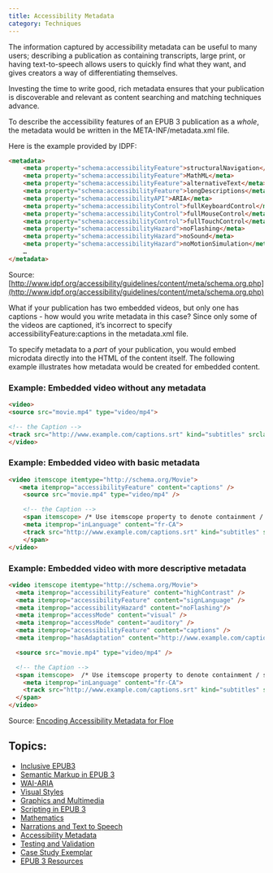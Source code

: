 ```yaml
---
title: Accessibility Metadata
category: Techniques
---
```

The information captured by accessibility metadata can be useful to many users; describing a publication as containing
transcripts, large print, or having text-to-speech allows users to quickly find what they want, and gives creators a
way of differentiating themselves.

Investing the time to write good, rich metadata ensures that your publication is discoverable and relevant as content
searching and matching techniques advance.

To describe the accessibility features of an EPUB 3 publication as a *whole*, the metadata would be written in the
META-INF/metadata.xml file.

Here is the example provided by IDPF:

```html
<metadata>
    <meta property="schema:accessibilityFeature">structuralNavigation</meta>
    <meta property="schema:accessibilityFeature">MathML</meta>
    <meta property="schema:accessibilityFeature">alternativeText</meta>
    <meta property="schema:accessibilityFeature">longDescriptions</meta>
    <meta property="schema:accessibilityAPI">ARIA</meta>
    <meta property="schema:accessibilityControl">fullKeyboardControl</meta>
    <meta property="schema:accessibilityControl">fullMouseControl</meta>
    <meta property="schema:accessibilityControl">fullTouchControl</meta>
    <meta property="schema:accessibilityHazard">noFlashing</meta>
    <meta property="schema:accessibilityHazard">noSound</meta>
    <meta property="schema:accessibilityHazard">noMotionSimulation</meta>
    …
</metadata>
```

Source: [http://www.idpf.org/accessibility/guidelines/content/meta/schema.org.php](http://www.idpf.org/accessibility/guidelines/content/meta/schema.org.php)

What if your publication has two embedded videos, but only one has captions - how would you write metadata in this
case? Since only some of the videos are captioned, it’s incorrect to specify accessibilityFeature:captions in the
metadata.xml file.

To specify metadata to a *part* of your publication, you would embed microdata directly into the HTML of the content
itself. The following example illustrates how metadata would be created for embedded content.

### Example: Embedded video without any metadata

```html
<video>
<source src="movie.mp4" type="video/mp4">

<!-- the Caption -->
<track src="http://www.example.com/captions.srt" kind="subtitles" srclang="fr-CA">
</video>
```

### Example: Embedded video with basic metadata

```html
<video itemscope itemtype="http://schema.org/Movie">
   <meta itemprop="accessibilityFeature" content="captions" />
    <source src="movie.mp4" type="video/mp4" />

    <!-- the Caption -->
    <span itemscope> /* Use itemscope property to denote containment / scope for metadata. */
    <meta itemprop="inLanguage" content="fr-CA">
    <track src="http://www.example.com/captions.srt" kind="subtitles" srclang="fr-CA" />
    </span>
</video>
```

### Example: Embedded video with more descriptive metadata

```html
<video itemscope itemtype="http://schema.org/Movie">
  <meta itemprop="accessibilityFeature" content="highContrast" />
  <meta itemprop="accessibilityFeature" content="signLanguage" />
  <meta itemprop="accessibilityHazard" content="noFlashing"/>
  <meta itemprop="accessMode" content="visual" />
  <meta itemprop="accessMode" content="auditory" />
  <meta itemprop="accessibilityFeature" content="captions" />
  <meta itemprop="hasAdaptation" content="http://www.example.com/captions.srt" />

  <source src="movie.mp4" type="video/mp4" />

  <!-- the Caption -->
  <span itemscope>  /* Use itemscope property to denote containment / scope for metadata. */
    <meta itemprop="inLanguage" content="fr-CA">
    <track src="http://www.example.com/captions.srt" kind="subtitles" srclang="fr-CA" />
  </span>
</video>
```

Source: [Encoding Accessibility Metadata for Floe](http://wiki.fluidproject.org/display/fluid/Encoding+Accessibility+Metadata+for+Floe+-+Tables+and+Examples)

## Topics:

* [Inclusive EPUB3](/InclusiveEPUB3.html)
* [Semantic Markup in EPUB 3](/SemanticMarkupInEPUB3.html)
* [WAI-ARIA](/WAI-ARIA.html)
* [Visual Styles](/VisualStyles.html)
* [Graphics and Multimedia](/GraphicsAndMultimedia.html)
* [Scripting in EPUB 3](/ScriptingInEPUB3.html)
* [Mathematics](/Mathematics.html)
* [Narrations and Text to Speech](/NarrationsAndTextToSpeech.html)
* [Accessibility Metadata](/AccessibilityMetadata.html)
* [Testing and Validation](/TestingAndValidation.html)
* [Case Study Exemplar](/CaseStudyExemplar.html)
* [EPUB 3 Resources](/EPUB3Resources.html)
